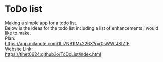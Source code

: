 # ToDo list

Making a simple app for a todo list.
<br>
Below is the ideas for the todo list including a list of enhancements i would like to make.<br>
Plan:
<br>
https://app.milanote.com/1LI7NB1tM4226X?p=0sWWtJStZfF
<br>
Website Link:
<br>
https://tinet0624.github.io/ToDoList/index.html
